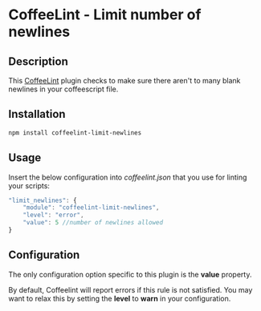 CoffeeLint - Limit number of newlines
===================================

## Description

This [CoffeeLint](http://www.coffeelint.org) plugin checks to make sure there aren't to many blank newlines in your coffeescript file.

## Installation

```sh
npm install coffeelint-limit-newlines
```

## Usage

Insert the below configuration into *coffeelint.json* that you use for linting your scripts:

```js
"limit_newlines": {
    "module": "coffeelint-limit-newlines",
    "level": "error",
    "value": 5 //number of newlines allowed
}
```

## Configuration

The only configuration option specific to this plugin is the **value** property.

By default, Coffeelint will report errors if this rule is not satisfied. You may want to relax this by setting the **level** to **warn** in your configuration.
